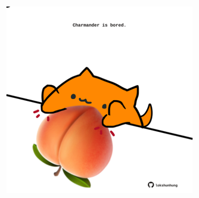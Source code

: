 <!-- built at 24/10/2022, 13:17:52 UTC -->
<p align="center">
  <img width="500" height="500" src="./ReadmeImage.svg">
</p>
